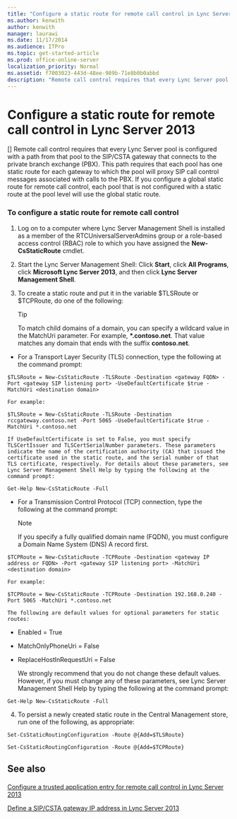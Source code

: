 ```yaml
---
title: "Configure a static route for remote call control in Lync Server 2013"
ms.author: kenwith
author: kenwith
manager: laurawi
ms.date: 11/17/2014
ms.audience: ITPro
ms.topic: get-started-article
ms.prod: office-online-server
localization_priority: Normal
ms.assetid: f7003023-443d-48ee-989b-71e8b0b0abbd
description: "Remote call control requires that every Lync Server pool is configured with a path from that pool to the SIP/CSTA gateway that connects to the private branch exchange (PBX). This path requires that each pool has one static route for each gateway to which the pool will proxy SIP call control messages associated with calls to the PBX. If you configure a global static route for remote call control, each pool that is not configured with a static route at the pool level will use the global static route."
---
```


# Configure a static route for remote call control in Lync Server 2013
[]
Remote call control requires that every Lync Server pool is configured with a path from that pool to the SIP/CSTA gateway that connects to the private branch exchange (PBX). This path requires that each pool has one static route for each gateway to which the pool will proxy SIP call control messages associated with calls to the PBX. If you configure a global static route for remote call control, each pool that is not configured with a static route at the pool level will use the global static route.
  
### To configure a static route for remote call control

1. Log on to a computer where Lync Server Management Shell is installed as a member of the RTCUniversalServerAdmins group or a role-based access control (RBAC) role to which you have assigned the **New-CsStaticRoute** cmdlet. 
    
2. Start the Lync Server Management Shell: Click **Start**, click **All Programs**, click **Microsoft Lync Server 2013**, and then click **Lync Server Management Shell**.
    
3. To create a static route and put it in the variable $TLSRoute or $TCPRoute, do one of the following:
    
    > [!TIP]
    > To match child domains of a domain, you can specify a wildcard value in the MatchUri parameter. For example, **\*.contoso.net**. That value matches any domain that ends with the suffix **contoso.net**. 
  
  - For a Transport Layer Security (TLS) connection, type the following at the command prompt:
    
  ```
  $TLSRoute = New-CsStaticRoute -TLSRoute -Destination <gateway FQDN> -Port <gateway SIP listening port> -UseDefaultCertificate $true -MatchUri <destination domain>
  ```

    For example:
    
  ```
  $TLSRoute = New-CsStaticRoute -TLSRoute -Destination rccgateway.contoso.net -Port 5065 -UseDefaultCertificate $true -MatchUri *.contoso.net
  ```

    If UseDefaultCertificate is set to False, you must specify TLSCertIssuer and TLSCertSerialNumber parameters. These parameters indicate the name of the certification authority (CA) that issued the certificate used in the static route, and the serial number of that TLS certificate, respectively. For details about these parameters, see Lync Server Management Shell Help by typing the following at the command prompt:
    
  ```
  Get-Help New-CsStaticRoute -Full
  ```

  - For a Transmission Control Protocol (TCP) connection, type the following at the command prompt:
    
    > [!NOTE]
    > If you specify a fully qualified domain name (FQDN), you must configure a Domain Name System (DNS) A record first. 
  
  ```
  $TCPRoute = New-CsStaticRoute -TCPRoute -Destination <gateway IP address or FQDN> -Port <gateway SIP listening port> -MatchUri <destination domain>
  ```

    For example:
    
  ```
  $TCPRoute = New-CsStaticRoute -TCPRoute -Destination 192.168.0.240 -Port 5065 -MatchUri *.contoso.net
  ```

    The following are default values for optional parameters for static routes:
    
  - Enabled = True
    
  - MatchOnlyPhoneUri = False
    
  - ReplaceHostInRequestUri = False
    
    We strongly recommend that you do not change these default values. However, if you must change any of these parameters, see Lync Server Management Shell Help by typing the following at the command prompt:
    
  ```
  Get-Help New-CsStaticRoute -Full
  ```

4. To persist a newly created static route in the Central Management store, run one of the following, as appropriate:
    
  ```
  Set-CsStaticRoutingConfiguration -Route @{Add=$TLSRoute}
  ```

  ```
  Set-CsStaticRoutingConfiguration -Route @{Add=$TCPRoute}
  ```

## See also

#### 

[Configure a trusted application entry for remote call control in Lync Server 2013](configure-a-trusted-application-entry-for-remote-call-control.md)
  
[Define a SIP/CSTA gateway IP address in Lync Server 2013](define-a-sip-csta-gateway-ip-address.md)

